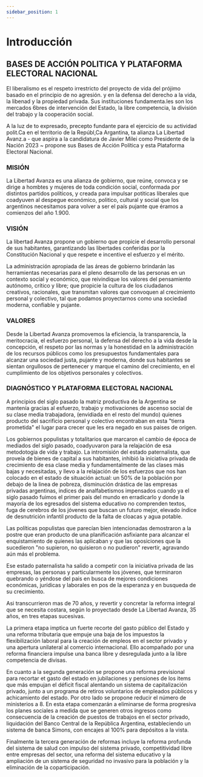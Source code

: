 ```yaml
---
sidebar_position: 1
---
```


# Introducción

## BASES DE ACCIÓN POLITICA Y PLATAFORMA ELECTORAL NACIONAL

El liberalismo es el respeto irrestricto del proyecto de vida del prójimo basado en 
el principio de no agresión. y en la defensa del derecho a la vida, la libenad y la 
propiedad privada. Sus instituciones fundamenta.les son los mercados 6bres de intervención 
del Estado, la libre competencia, la división del trabajo y la cooperación social.

A la luz de to expresado, precepto fundante para el ejercicio de su actividad
polit.Ca en el territorio de la Repúbl,Ca Argantina, ta alianza La Libertad Avanz.a -
que aspira a la candidatura de Javier Milei como Presidente de la Nación 2023 ~
propone sus Bases de Acción Política y esta Plataforma Electoral Nacional.

### MISIÓN

La Libertad Avanza es una alianza de gobierno, que reúne, convoca y se
dirige a hombtes y mujeres de toda condición social, conformada por distintos
partidos políticos, y creada para impulsar potiticas liberales que coadyuven al
despegue económico, politico, cultural y social que los argentinos necesitamos para
volver a ser el país pujante que éramos a comienzos del año 1.900.

### VISIÓN

La libertad Avanza propone un gobierno que propicie el desarrollo personal
de sus habitantes, garantizando las libertades conferidas por la Constitución Nacional
y que respete e incentive el esfuerzo y el mérito.

La administración apropiada de las áreas de gobierno brindarán las
herramientas necesarias para el pleno desarrollo de las personas en un contexto
social y económico, que reivindique los valores del pensamiento autónomo, crítico y
libre; que propicie la cultura de los ciudadanos creativos, racionales, que transmitan
valores que convoquen al crecimiento personal y colectivo, tal que podamos
proyectarnos como una sociedad moderna, confiable y pujante.

### VALORES

Desde la Libertad Avanza promovemos la eficiencia, la transparencia, la
meritocracia, el esfuerzo personal, la defensa del derecho a la vida desde la
concepción, el respeto por las normas y la honestidad en la administración de los
recursos públicos como los presupuestos fundamentales para alcanzar una sociedad
justa, pujante y moderna, donde sus habitantes se sientan orgullosos de pertenecer
y marque el camino del crecimiento, en el cumplimiento de los objetivos personales
y colectivos.

### DIAGNÓSTICO Y PLATAFORMA ELECTORAL NACIONAL

A principios del siglo pasado la matriz productiva de la Argentina se mantenía
gracias al esfuerzo, trabajo y motivaciones de ascenso social de su clase media
trabajadora, (envidiada en el resto del mundo) quienes producto del sacrificio
personal y colectivo encontraban en esta "tierra prometida" el lugar para crecer que
les era negado en sus paises de origen.

Los gobiernos populistas y totalitarios que marcaron el cambio de época de
mediados del siglo pasado, coadyuvaron para la relajación de esa metodotogia de
vida y trabajo. La intromisión del estado paternalista, que proveía de bienes de capital
a sus habitantes, inhibió la iniciativa privada de crecimiento de esa clase media y
fundamentalmente de las clases más bajas y necesitadas, y llevo a la relajación de
los esfuerzos que nos han colocado en el estado de situación actual: un 50% de la
población por debajo de la linea de pobreza, disminución drástica de las empresas
privadas argentinas, indices de analfabetismos impensados cuando ya el siglo
pasado fuimos el primer país del mundo en erradicarlo y donde la mayoría de los
egresados del sistema educativo no comprenden textos, fuga de cerebros de los
jóvenes que buscan un futuro mejor, elevado índice de desnutrición infantil producto
de la falta de cloacas y agua potable.

Las políticas populistas que parecían bien intencionadas demostraron a la
postre que eran producto de una planificación asfixiante para alcanzar el
enquistamiento de quienes las aplicaban y que las oposiciones que la sucedieron "no
supieron, no quisieron o no pudieron" revertir, agravando aún más el problema.

Ese estado paternalista ha salido a competir con la iniciativa privada de las
empresas, las personas y particularmente los jóvenes, que terminaron quebrando o
yéndose del pais en busca de mejores condiciones económicas, jurídicas y laborales
en pos de la esperanza y en busqueda de su crecimiento.

Asi transcurrieron mas de 70 años, y revertir y concretar la reforma integral
que se necesita costara, según lo proyectado desde La Libertad Avanza, 35 años, en
tres etapas sucesivas.

La primera etapa imptica un fuerte recorte del gasto público del Estado y una
reforma tributaria que empuje una baja de los impuestos la flexibilización laboral para
la creación de empleos en el sector privado y una apertura unilateral al comercio
internacional. Ello acompañado por una reforma financiera impulse una banca libre y
desregulada junto a la libre competencia de divisas.

En cuanto a la segunda generación se propone una reforma previsional para
recortar et gasto del estado en jubilaciones y pensiones de los items que más
empujan el déficit fiscal alentando un sistema de capitalización privado, junto a un
programa de retiros voluntarios de empleados públicos y achicamiento del estado.
Por otro lado se propone reducir el número de ministerios a 8. En esta etapa
comenzarán a eliminarse de forma progresiva los planes sociales a medida que se
generen otros ingresos como consecuencia de la creación de puestos de trabajos en
el sector privado, liquidación del Banco Central de la República Argentina,
estableciendo un sistema de banca Simons, con encajes al 100% para depósitos a
la vista.

Finalmente la tercera generación de reformas incluye la reforma profunda del
sistema de salud con impulso del sistema privado, competitividad libre entre
empresas del sector, una reforma del sistema educativo y la ampliación de un
sistema de seguridad no invasivo para la población y la eliminación de la
coparticipación.
